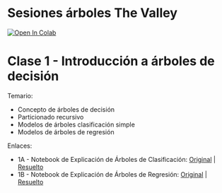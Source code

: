 # Sesiones árboles The Valley

[![Open In Colab](https://colab.research.google.com/assets/colab-badge.svg)](https://colab.research.google.com/github/astrojuanlu/the-valley-mds-arboles/)

# Clase 1 - Introducción a árboles de decisión

Temario:
- Concepto de árboles de decisión
- Particionado recursivo
- Modelos de árboles clasificación simple
- Modelos de árboles de regresión

Enlaces:
- 1A - Notebook de Explicación de Árboles de Clasificación: [Original](https://colab.research.google.com/github/astrojuanlu/the-valley-mds-arboles/blob/main/notebooks/01_A_%C3%81rboles_Decisi%C3%B3n_Clasificaci%C3%B3n.ipynb) | [Resuelto](https://colab.research.google.com/github/astrojuanlu/the-valley-mds-arboles/blob/main/notebooks/01_A_%C3%81rboles_Decisi%C3%B3n_Clasificaci%C3%B3n_Resuelto.ipynb)
- 1B - Notebook de Explicación de Árboles de Regresión: [Original](https://colab.research.google.com/github/astrojuanlu/the-valley-mds-arboles/blob/main/notebooks/01_B_%C3%81rboles_Decisi%C3%B3n_Regresi%C3%B3n.ipynb) | [Resuelto](https://colab.research.google.com/github/astrojuanlu/the-valley-mds-arboles/blob/main/notebooks/01_B_%C3%81rboles_Decisi%C3%B3n_Regresi%C3%B3n_Resuelto.ipynb)
